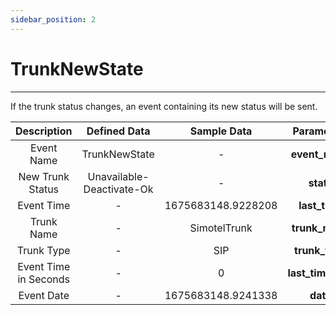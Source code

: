```yaml
---
sidebar_position: 2
---
```

# TrunkNewState

---

If the trunk status changes, an event containing its new status will be sent.


<div class="custom-table">

|      Description      | Defined Data   |       Sample Data         |  Parameters  |
|:---------------------:|:--------------:|:--------------------------:|:-----------:|
| Event Name            | TrunkNewState  | -                          | **event_name** |
| New Trunk Status      | Unavailable-Deactivate-Ok | -                     | **state**    |
| Event Time            | -              | 1675683148.9228208         | **last_time** |
| Trunk Name            | -              | SimotelTrunk               | **trunk_name** |
| Trunk Type            | -              | SIP                        | **trunk_type** |
| Event Time in Seconds | -              | 0                          | **last_time_sec** |
| Event Date            | -              | 1675683148.9241338         | **date**      |

</div>
